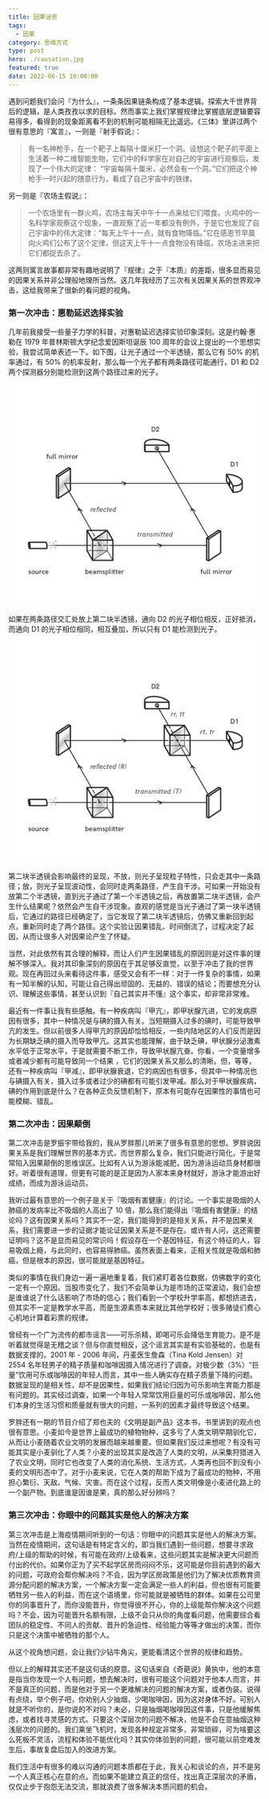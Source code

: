 ```yaml
---
title: 因果谜思
tags:
  - 因果
category: 思维方式
type: post
hero: ./causation.jpg
featured: true
date: 2022-06-15 10:00:00
---
```


遇到问题我们会问『为什么』，一条条因果链条构成了基本逻辑。探索大千世界背后的逻辑，是人类孜孜以求的目标。然而事实上我们掌握规律比掌握底层逻辑要容易得多，看得到的现象距离看不到的机制可能相隔无比遥远。《三体》里讲过两个很有意思的『寓言』，一则是『射手假说』：

> 有一名神枪手，在一个靶子上每隔十厘米打一个洞。设想这个靶子的平面上生活着一种二维智能生物，它们中的科学家在对自己的宇宙进行观察后，发现了一个伟大的定律： “宇宙每隔十厘米，必然会有一个洞。”它们把这个神枪手一时兴起的随意行为，看成了自己宇宙中的铁律。

另一则是『农场主假说』：

> 一个农场里有一群火鸡，农场主每天中午十一点来给它们喂食。火鸡中的一名科学家观察这个现象，一直观察了近一年都没有例外，于是它也发现了自己宇宙中的伟大定律：“每天上午十一点，就有食物降临。”它在感恩节早晨向火鸡们公布了这个定律，但这天上午十一点食物没有降临，农场主进来把它们都捉去杀了。

这两则寓言故事都非常有趣地说明了『规律』之于『本质』的差距，很多显而易见的因果关系并非公理般地理所当然。这几年我经历了三次有关因果关系的世界观冲击，这给我带来了很新的看问题的视角。

### 第一次冲击：惠勒延迟选择实验

几年前我接受一些量子力学的科普，对惠勒延迟选择实验印象深刻。这是约翰·惠勒在 1979 年普林斯顿大学纪念爱因斯坦诞辰 100 周年的会议上提出的一个思想实验，我尝试简单表述一下。如下图，让光子通过一个半透镜，那么它有 50% 的机率通过，有 50% 的机率反射，那么每一个光子都有两条路径可能通行，D1 和 D2 两个探测器分别能检测到这两个路径过来的光子。

<div class="mix-light mix-both">

![](./images/experiment1.png)

</div>

如果在两条路径交汇处放上第二块半透镜，通向 D2 的光子相位相反，正好抵消，而通向 D1 的光子相位相同，相互叠加，所以只有 D1 能检测到光子。

<div class="mix-light mix-both">

![](./images/experiment2.png)

</div>

第二块半透镜会影响最终的呈现，不放，则光子呈现粒子特性，只会走其中一条路径；放，则光子呈现波动性，会同时走两条路径，产生自干涉。可如果一开始没有放第二个半透镜，直到光子通过了第一个半透镜之后，再放置第二块半透镜，会产生什么结果呢？依然会产生自干涉现象。直观的感觉是当光子通过了第一块半透镜后，它通过的路径已经确定了，当它发现了第二块半透镜后，仿佛又重新回到起点，重新同时走了两个路径。这个实验让因果错乱、时间倒流了，过程决定了起因，从而让很多人对因果论产生了怀疑。

当然，对此依然有其合理的解释，而让人们产生因果错乱的原因则是对这件事的理解不够深入。我对其印象深刻的原因在于其足够反直觉，以至于冲击了我的世界观。现在再回过头来看待这件事，感受又会有不一样：对于一件复杂的事情，如果有一知半解的认知，可能让自己得出顽固的、无益的、错误的结论；而要想充分认识、理解这些事情，甚至认识到『自己其实并不懂』这个事实，却非常非常难。

最近有一件事让我有些感触。有一种疾病叫『甲亢』，即甲状腺亢进，它的发病原因有很多，其中一种情况是与碘的摄入有关。当短期摄入过多的碘时，可能导致甲亢的发生。但以前很多人得甲亢的原因却恰恰相反，一些内陆地区的人们反而是因为长期缺乏碘的摄入而导致甲亢。这其实也能理解，由于缺乏碘，甲状腺分泌激素水平低于正常水平，于是就需要不断工作，导致甲状腺亢奋。你看，一个变量增多或者减少都有可能导致同一个结果 ，它们的因果关系又那么的清晰。但，等等，还有一种疾病叫『甲减』，即甲状腺衰退，它的病因也有很多，但其中一种情况也与碘摄入有关，摄入过多或者过少的碘都有可能引发甲减。那么对于甲状腺疾病，碘的作用到底是什么？在各种正负反馈机制下，原本有可能存在因果性的事情也可能模糊、错乱。

### 第二次冲击：因果颠倒

第二次冲击是罗振宇带给我的，我从罗胖那儿听来了很多有意思的思想。罗胖说因果关系是我们理解世界的基本方式，而世界那么复杂，我们只能进行简化，于是常常陷入因果颠倒的思维误区。比如有人认为游泳能减肥，因为游泳运动员身材都很好。听着很有道理，但更有可能的是正是因为人家本来身材就好，游泳才能游出好成绩，而成为游泳运动员。

我听过最有意思的一个例子是关于『吸烟有害健康』的讨论。一个事实是吸烟的人肺癌的发病率比不吸烟的人高出了 10 倍，那么我们能得出『吸烟有害健康』的结论吗？这有因果关系吗？其实不一定，我们能得到的是相关关系，并不是因果关系，我们需要进一步的证据才能论证因果关系是不是存在。或许有人问，这还需要证明吗？这不是显而易见的常识吗！假设存在一个基因特征，有这个特征的人，容易吸烟上瘾，与此同时，也容易得肺癌。虽然表面上看来，正相关性就是吸烟和肺癌，但是根本的原因，很可能就是基因特征。

类似的事情在我们身边一遍一遍地重复着，我们紧盯着各位数据，仿佛数字的变化一定有一个原因。当股市变化了，我们不会简单认为是市场的正常波动，我们会想是谁谁说了什么话影响了市场的信心；我们看到一个学校升学率高，都想挤进去，但其实不一定是教学水平高，而是生源素质本来就比其他学校好；很多赌徒们费心心机地计算着彩票的规律。

曾经有一个广为流传的都市谣言——可乐杀精，即喝可乐会降低生育能力。是不是听着就觉得是无稽之谈？但与你直觉相反，这个谣言其实是有实验基础的，也是有数据支撑的。2001 年 - 2006 年间，丹麦医生詹森（Tina Kold Jensen）对 2554 名年轻男子的精子质量和咖啡因摄入情况进行了调查。对极少数（3%）“巨量”饮用可乐或咖啡因的年轻人而言，其中一些人确实存在精子质量下降的问题。数据呈现的是相关性，却不是因果性，如果我们结论归因为可乐影响生育能力那是有问题的。其实经过调查，如果一个年轻人常常饮用巨量的可乐或咖啡因，那么他们本身的生活习惯和质量就有很大的问题，一系列的因素才最终导致这个结果。

罗胖还有一期的节目介绍了郑也夫的《文明是副产品》这本书，书里讲到的观点也很有意思。小麦如今是世界上最成功的植物物种，这多亏了人类文明早期驯化它，从而让小麦随着农业文明的发展而越来越重要。但如果我们反过来想呢？有没有可能其实是小麦驯化了人类？小麦的出现其实是改造了人类的文明，从采集狩猎进入了农业文明，同时它也改变了人类的消化系统、生活方式，人类再也回不到没有小麦的文明形态中了。对于小麦来说，它在人类的帮助下成为了最成功的物种，不用担心繁衍、天敌、气候、灾害。而在这个过程，反而人类文明像是小麦进化路上的一个副产物。到底谁是因谁是果，真的那么好分辨吗？

### 第三次冲击：你眼中的问题其实是他人的解决方案

第三次冲击是上海疫情期间听到的一句话：你眼中的问题其实是他人的解决方案。当然在疫情期间，这句话是有特定含义的，即当我们遇到一些问题，想要寻求政府/上级的帮助的时候，有可能在政府/上级看来，这些问题其实是解决更大问题而付出的代价。如果你正为了买不起学区房而闷闷不乐，这可能是你目前遇到的最大的问题，可政府会帮你解决吗？不会，因为学区房政策是他们为了解决优质教育资源分配问题的解决方案，一个解决方案一定会满足一些人的利益，但也很有可能要牺牲另一些人的利益，而在这个语境里，你可能就是被牺牲的群体。如果在公司里你的同事晋升了，而你没能晋升，你觉得很不开心，你的上级能帮你解决这个问题吗？不会，因为可能晋升名额有限，上级不会只从你的角度看问题，他需要综合看团队的稳定性、不同人的贡献、晋升的急迫性、经验能力等等才做出的决策，而你只是这个决策中被牺牲的那个人。

从这个视角想问题，会让我们少钻牛角尖，更能看清这个世界的规律和趋势。

但以上的解释其实还不是这句话的原意。这句话来自《奇葩说》黄执中，他的本意是指当你发现一个人有问题，想去解决时，很有可能这个问题对于他本人而言，并不是真正的问题，而是他对于另一个更难解决的问题的解决方案，或者伪装。说得有点绕，举个例子吧，你劝别人少抽烟，少喝咖啡因，因为这对身体不好。可别人就是不听你的，是你说的不对吗？未必，只是抽烟喝咖啡因这件事，只是他缓解焦虑，或者找寻灵感的方式。只要这个深层次的问题不解决，他是不会在意抽烟这种浅层次的问题的。我们乘坐飞机时，发现各种规定非常多，非常琐碎，可为啥要这么死板不灵活，流程和体验不能优化吗？其实你体验到的问题，很可能以前空难发生后，事故复盘后加入的改进方案。

我们生活中有很多的难以沟通的问题本质都在于此，我关心和谈论的点，并不是另一个人真正核心在意的点。而如果不能建立真正的信任，找出真正深层次的矛盾，仅仅止步于抱怨无法交流，那就浪费了很多解决本质问题的机会。
